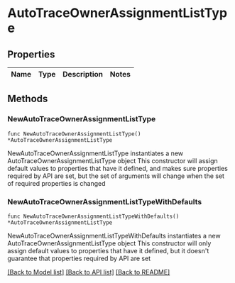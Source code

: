 # AutoTraceOwnerAssignmentListType

## Properties

Name | Type | Description | Notes
------------ | ------------- | ------------- | -------------

## Methods

### NewAutoTraceOwnerAssignmentListType

`func NewAutoTraceOwnerAssignmentListType() *AutoTraceOwnerAssignmentListType`

NewAutoTraceOwnerAssignmentListType instantiates a new AutoTraceOwnerAssignmentListType object
This constructor will assign default values to properties that have it defined,
and makes sure properties required by API are set, but the set of arguments
will change when the set of required properties is changed

### NewAutoTraceOwnerAssignmentListTypeWithDefaults

`func NewAutoTraceOwnerAssignmentListTypeWithDefaults() *AutoTraceOwnerAssignmentListType`

NewAutoTraceOwnerAssignmentListTypeWithDefaults instantiates a new AutoTraceOwnerAssignmentListType object
This constructor will only assign default values to properties that have it defined,
but it doesn't guarantee that properties required by API are set


[[Back to Model list]](../README.md#documentation-for-models) [[Back to API list]](../README.md#documentation-for-api-endpoints) [[Back to README]](../README.md)


